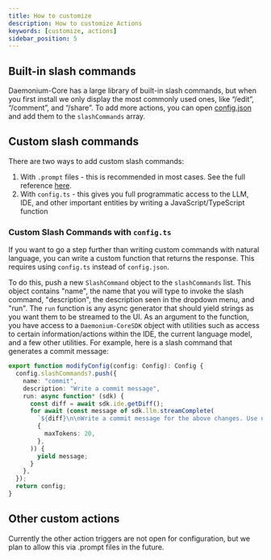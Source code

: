 ```yaml
---
title: How to customize
description: How to customize Actions
keywords: [customize, actions]
sidebar_position: 5
---
```


## Built-in slash commands

Daemonium-Core has a large library of built-in slash commands, but when you first install we only display the most commonly used ones, like “/edit”, “/comment”, and “/share”. To add more actions, you can open [config.json](../reference.md) and add them to the `slashCommands` array.

## Custom slash commands

There are two ways to add custom slash commands:

1. With `.prompt` files - this is recommended in most cases. See the full reference [here](../customize/deep-dives/prompt-files.md).
2. With `config.ts` - this gives you full programmatic access to the LLM, IDE, and other important entities by writing a JavaScript/TypeScript function

### Custom Slash Commands with `config.ts`

<!-- TODO: We need a config.ts reference -->
<!-- :::tip[config.ts]
Before adding a custom slash command, we recommend reading the [introduction to `config.ts`](../customize/deep-dives/ways-to-configure.md).
::: -->

If you want to go a step further than writing custom commands with natural language, you can write a custom function that returns the response. This requires using `config.ts` instead of `config.json`.

To do this, push a new `SlashCommand` object to the `slashCommands` list. This object contains "name", the name that you will type to invoke the slash command, "description", the description seen in the dropdown menu, and "run". The `run` function is any async generator that should yield strings as you want them to be streamed to the UI. As an argument to the function, you have access to a `Daemonium-CoreSDK` object with utilities such as access to certain information/actions within the IDE, the current language model, and a few other utilities. For example, here is a slash command that generates a commit message:

```typescript title="config.ts"
export function modifyConfig(config: Config): Config {
  config.slashCommands?.push({
    name: "commit",
    description: "Write a commit message",
    run: async function* (sdk) {
      const diff = await sdk.ide.getDiff();
      for await (const message of sdk.llm.streamComplete(
        `${diff}\n\nWrite a commit message for the above changes. Use no more than 20 tokens to give a brief description in the imperative mood (e.g. 'Add feature' not 'Added feature'):`,
        {
          maxTokens: 20,
        },
      )) {
        yield message;
      }
    },
  });
  return config;
}
```

<!-- TODO: We need a config.ts reference -->
<!-- For full `config.ts` reference, see [here](reference/config-ts.md). -->

## Other custom actions

Currently the other action triggers are not open for configuration, but we plan to allow this via .prompt files in the future.

<!-- For any actions defined in a .prompt file, you can [configure a specific model](TODO). -->
